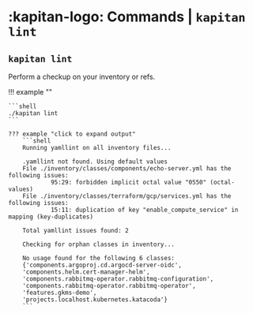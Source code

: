 # :kapitan-logo: Commands | `kapitan lint`

## `kapitan lint` 

Perform a checkup on your inventory or refs.

!!! example ""

    ```shell
    ./kapitan lint
    ```

    ??? example "click to expand output" 
        ```shell
        Running yamllint on all inventory files...

        .yamllint not found. Using default values
        File ./inventory/classes/components/echo-server.yml has the following issues:
                95:29: forbidden implicit octal value "0550" (octal-values)
        File ./inventory/classes/terraform/gcp/services.yml has the following issues:
                15:11: duplication of key "enable_compute_service" in mapping (key-duplicates)

        Total yamllint issues found: 2

        Checking for orphan classes in inventory...

        No usage found for the following 6 classes:
        {'components.argoproj.cd.argocd-server-oidc',
        'components.helm.cert-manager-helm',
        'components.rabbitmq-operator.rabbitmq-configuration',
        'components.rabbitmq-operator.rabbitmq-operator',
        'features.gkms-demo',
        'projects.localhost.kubernetes.katacoda'}
        ```
